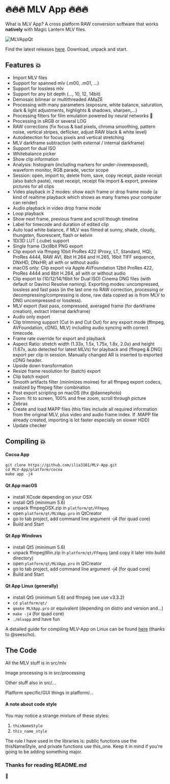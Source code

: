 # :fire::fire::fire: MLV App :fire::fire::fire:
What is MLV App? A cross platform RAW conversion software that works **natively** with Magic Lantern MLV files.

![MLVAppQt](https://user-images.githubusercontent.com/30245296/41743762-0da2ceb6-75a2-11e8-8c3f-63435cd2c1a8.png)

Find the latest releases [here](https://ilia3101.github.io/MLV-App/). Download, unpack and start.

## Features :collision:
- Import MLV files
- Support for spanned mlv (.m00, .m01, ...)
- Support for lossless mlv
- Support for any bit depth (…, 10, 12, 14bit)
- Demosaic bilinear or multithreaded AMaZE
- Processing with many parameters (exposure, white balance, saturation, dark & light adjustments, highlights & shadows, sharpen,…)
- Processing filters for film emulation powered by neural networks :ghost:
- Processing in sRGB or several LOG
- RAW corrections (fix focus & bad pixels, chroma smoothing, pattern noise, vertical stripes, deflicker, adjust RAW black & white level)
- Autodetection for focus pixels and vertical stretching
- MLV darkframe subtraction (with external / internal darkframe)
- Support for dual ISO
- Whitebalance picker
- Show clip information
- Analysis: histogram (including markers for under-/overexposed), waveform monitor, RGB parade, vector scope
- Session: open, import to, delete from, save, copy receipt, paste receipt (also batch paste), reset receipt, receipt file import & export, preview pictures for all clips
- Video playback in 2 modes: show each frame or drop frame mode (a kind of realtime playback which shows as many frames your computer can render)
- Audio playback in video drop frame mode
- Loop playback
- Show next frame, previous frame and scroll though timeline
- Label for timecode and duration of edited clip
- Auto load white balance, if MLV was filmed at sunny, shade, cloudy, thungsten, fluorescent, flash or kelvin
- 1D/3D LUT (.cube) support
- Single frame (3x)8bit PNG export
- Clip export via ffmpeg 10bit ProRes 422 (Proxy, LT, Standard, HQ), ProRes 4444, RAW AVI, 8bit H.264 and H.265, 16bit TIFF sequence, DNxHD, DNxHR; all with or without audio
- macOS only: Clip export via Apple AVFoundation 12bit ProRes 422, ProRes 4444 and 8bit H.264, all with or without audio
- Clip export to (10/12/14/16bit for Dual ISO) Cinema DNG files (with default or Davinci Resolve naming). Exporting modes: uncompressed, lossless and fast pass (in the last one no RAW correction, processing or decompressing/compressing is done, raw data copied as is from MLV to DNG uncompressed or lossless).
- MLV export (fast pass, compressed, averaged frame (for darkframe creation), extract internal darkframe)
- Audio only export
- Clip trimming support (Cut In and Cut Out) for any export mode (ffmpeg, AVFoundation, cDNG, MLV) including audio syncing with correct timecode.
- Frame rate override for export and playback
- Aspect Ratio: stretch width (1.33x, 1.5x, 1.75x, 1.8x, 2.0x) and height (1.67x, auto detected for latest MLVs) for playback and (ffmpeg & DNG) export per clip in session. Manually changed AR is inserted to exported cDNG header.
- Upside down transformation
- Resize frame resolution for (batch) export
- Clip batch export
- Smooth artifacts filter (minimizes moiree) for all ffmpeg export codecs, realized by ffmpeg filter combination
- Post export scripting on macOS (thx @dannephoto)
- Zoom: fit to screen, 100% and free zoom, scroll through picture
- Zebras
- Create and load MAPP files (this files include all required information from the original MLV, plus video and audio frame index. If .MAPP file already created, importing is lot faster especially on slower HDD)
- Update checker

## Compiling :collision:
#### Cocoa App
```
git clone https://github.com/ilia3101/MLV-App.git
cd MLV-App/platform/cocoa
make app -j4
```

#### Qt App macOS
- install XCode depending on your OSX
- install Qt5 (minimum 5.6)
- unpack ffmpegOSX.zip in `platform/qt/FFmpeg`
- open `platform/qt/MLVApp.pro` in QtCreator
- go to tab project, add command line argument -j4 (for quad core) 
- Build and Start

#### Qt App Windows
- install Qt5 (minimum 5.6)
- unpack ffmpegWin.zip in `platform/qt/FFmpeg` (and copy it later into build directory)
- open `platform/qt/MLVApp.pro` in QtCreator
- go to tab project, add command line argument -j4 (for quad core) 
- Build and Start

#### Qt App Linux (generally)
- install Qt5 (minimum 5.6) and ffmpeg (we use v3.3.2) 
- `cd platform/qt/`
- `qmake MLVApp.pro` or equivalent (depending on distro and version and...)
- `make -j4` (for quad core)
- `./mlvapp` and have fun

A detailed guide for compiling MLV-App on Linux can be found [here](https://sternenkarten.com/tutorial-englisch/) (thanks to @seescho).

## The Code
All the MLV stuff is in src/mlv

Image processing is in src/processing

Other stuff also in src/...

Platform specific/GUI things in platform/...

#### A note about code style
You may notice a strange mixture of these styles: 
1. `thisNameStyle`
2. `this_name_style`

The rule I have used in the libraries is: public functions use the thisNameStyle, and private functions use this_one.
Keep it in mind if you're going to be adding something major.

### Thanks for reading README.md

:frog:
